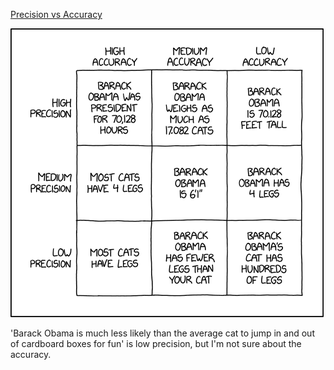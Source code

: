[Precision vs Accuracy](https://xkcd.com/2696)

![Precision vs Accuracy](./random_comic.png)

'Barack Obama is much less likely than the average cat to jump in and out of cardboard boxes for fun' is low precision, but I'm not sure about the accuracy.

